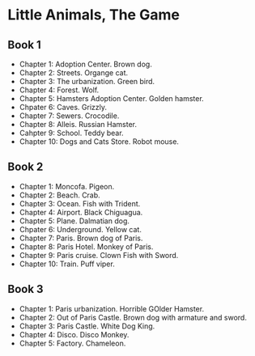 # Little Animals, The Game

## Book 1

* Chapter 1: Adoption Center. Brown dog.
* Chapter 2: Streets. Organge cat.
* Chapter 3: The urbanization. Green bird.
* Chapter 4: Forest. Wolf.
* Chapter 5: Hamsters Adoption Center. Golden hamster.
* Chpater 6: Caves. Grizzly.
* Chapter 7: Sewers. Crocodile.
* Chapter 8: Alleis. Russian Hamster.
* Cahpter 9: School. Teddy bear.
* Chapter 10: Dogs and Cats Store. Robot mouse.

## Book 2

* Chapter 1: Moncofa. Pigeon.
* Chapter 2: Beach. Crab.
* Chapter 3: Ocean. Fish with Trident.
* Chapter 4: Airport. Black Chiguagua.
* Chapter 5: Plane. Dalmatian dog.
* Chpater 6: Underground. Yellow cat.
* Chapter 7: Paris. Brown dog of Paris.
* Chapter 8: Paris Hotel. Monkey of Paris.
* Chapter 9: Paris cruise. Clown Fish with Sword.
* Chapter 10: Train. Puff viper.

## Book 3

* Chapter 1: Paris urbanization. Horrible GOlder Hamster.
* Chapter 2: Out of Paris Castle. Brown dog with armature and sword.
* Chapter 3: Paris Castle. White Dog King.
* Chapter 4: Disco. Disco Monkey.
* Chapter 5: Factory. Chameleon.
